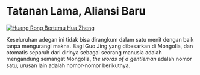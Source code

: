 # Tatanan Lama, Aliansi Baru

[![Huang Rong Bertemu Hua Zheng](images/huang-rong-bertemu-hua-zheng.jpg)](https://youtube.com/clip/UgkxyC71FcuesonhmpSNh2jijKmqPapDuqe0)

<div class="w3-panel w3-card-4 w3-blue">
    <p>
    Keseluruhan adegan ini tidak bisa dirangkum dalam satu menit dengan baik tanpa mengurangi makna.
    Bagi Guo Jing yang dibesarkan di Mongolia, dan otomatis separuh dari dirinya sebagai seorang manusia
    adalah mengandung semangat Mongolia, <em>the words of a gentleman</em> adalah nomor satu, urusan lain
    adalah nomor-nomor berikutnya.
    </p>
</div>


